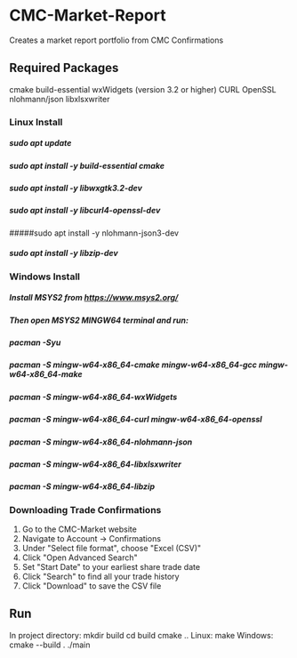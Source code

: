 # CMC-Market-Report

Creates a market report portfolio from CMC Confirmations 

## Required Packages
cmake
build-essential
wxWidgets (version 3.2 or higher)
CURL
OpenSSL 
nlohmann/json
libxlsxwriter

### Linux Install
##### sudo apt update
##### sudo apt install -y build-essential cmake
##### sudo apt install -y libwxgtk3.2-dev
##### sudo apt install -y libcurl4-openssl-dev
#####sudo apt install -y nlohmann-json3-dev
##### sudo apt install -y libzip-dev

### Windows Install
##### Install MSYS2 from https://www.msys2.org/
##### Then open MSYS2 MINGW64 terminal and run:

##### pacman -Syu
##### pacman -S mingw-w64-x86_64-cmake mingw-w64-x86_64-gcc mingw-w64-x86_64-make
##### pacman -S mingw-w64-x86_64-wxWidgets
##### pacman -S mingw-w64-x86_64-curl mingw-w64-x86_64-openssl
##### pacman -S mingw-w64-x86_64-nlohmann-json
##### pacman -S mingw-w64-x86_64-libxlsxwriter
##### pacman -S mingw-w64-x86_64-libzip

### Downloading Trade Confirmations
1. Go to the CMC-Market website
2. Navigate to Account -> Confirmations
3. Under "Select file format", choose "Excel (CSV)"
4. Click "Open Advanced Search"
5. Set "Start Date" to your earliest share trade date
6. Click "Search" to find all your trade history
7. Click "Download" to save the CSV file

## Run
In project directory:
mkdir build
cd build
cmake ..
Linux: make
Windows: cmake --build .
./main
